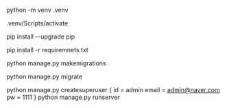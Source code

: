 python -m venv .venv

.venv/Scripts/activate

pip install --upgrade pip

pip install -r requiremnets.txt

python manage.py makemigrations

python manage.py migrate

python manage.py createsuperuser
{
    id = admin
    email = admin@naver.com
    pw = 1111
}
python manage.py runserver
